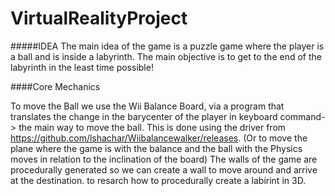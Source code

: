 # VirtualRealityProject

#####IDEA
The main idea of the game is a puzzle game where the player is a ball and is inside a labyrinth. The main objective is to get to the end of the labyrinth in the least time possible!

####Core Mechanics

To move the Ball we use the Wii Balance Board, via a program that translates the change in the barycenter of the player in keyboard command-> the main way to move the ball. This is done using the driver from https://github.com/lshachar/Wiibalancewalker/releases. 
(Or to move the plane where the game is with the balance and the ball with the Physics moves in relation to the inclination of the board)
The walls of the game are procedurally generated so we can create a wall to move around and arrive at the destination.
to resarch how to procedurally create a labirint in 3D.

